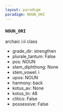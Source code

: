 ```yaml
---
layout: paradigm
paradigm: NOUN_ORI
---
```

### ` NOUN_ORI `

archaic i:ii class 
* grade_dir: strengthen
* plurale_tantum: False
* pos: NOUN
* stem_diphthong: None
* stem_vowel: i
* upos: NOUN
* harmony: back
* kotus_av: None
* kotus_tn: 48
* clitics: False
* possessive: False
